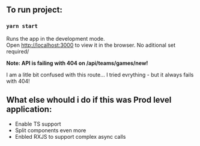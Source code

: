 
## To run project:


### `yarn start`

Runs the app in the development mode.<br />
Open [http://localhost:3000](http://localhost:3000) to view it in the browser.
No aditional set required/

**Note: API is failing with 404 on /api/teams/games/new!**

I am a litle bit confused with this route... I tried evrything - but it always fails with 404!

## What else whould i do if this was Prod level application:

* Enable TS support
* Split components even more
* Enbled RXJS to support complex async calls

